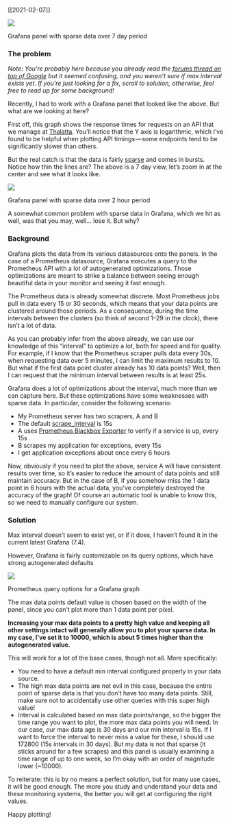 [[2021-02-07]]

![](https://cdn-images-1.medium.com/max/800/1*m5SK0B1vTdUnYcX_Dtk9wA.png)

Grafana panel with sparse data over 7 day period

### The problem

_Note: You’re probably here because you already read the_ [_forums thread on top of Google_](https://community.grafana.com/t/how-to-always-show-sparse-data-from-prometheus/10409) _but it seemed confusing, and you weren’t sure if max interval exists yet. If you’re just looking for a fix, scroll to solution, otherwise, feel free to read up for some background!_

Recently, I had to work with a Grafana panel that looked like the above. But what are we looking at here?

First off, this graph shows the response times for requests on an API that we manage at [Thalatta](https://thalatta.io/). You’ll notice that the Y axis is logarithmic, which I’ve found to be helpful when plotting API timings — some endpoints tend to be significantly slower than others.

But the real catch is that the data is fairly [sparse](https://en.wikipedia.org/wiki/Sparse_matrix) and comes in bursts. Notice how thin the lines are? The above is a 7 day view, let’s zoom in at the center and see what it looks like.

![](https://cdn-images-1.medium.com/max/800/1*i-rgpGFVgO0_hFfyS3r2fA.png)

Grafana panel with sparse data over 2 hour period

A somewhat common problem with sparse data in Grafana, which we hit as well, was that you may, well… lose it. But why?

### Background

Grafana plots the data from its various datasources onto the panels. In the case of a Prometheus datasource, Grafana executes a query to the Prometheus API with a lot of autogenerated optimizations. Those optimizations are meant to strike a balance between seeing enough beautiful data in your monitor and seeing it fast enough.

The Prometheus data is already somewhat discrete. Most Prometheus jobs pull in data every 15 or 30 seconds, which means that your data points are clustered around those periods. As a consequence, during the time intervals between the clusters (so think of second 1–29 in the clock), there isn’t a lot of data.

As you can probably infer from the above already, we can use our knowledge of this “interval” to optimize a lot, both for speed and for quality. For example, if I know that the Prometheus scraper pulls data every 30s, when requesting data over 5 minutes, I can limit the maximum results to 10. But what if the first data point cluster already has 10 data points? Well, then I can request that the minimum interval between results is at least 25s.

Grafana does a lot of optimizations about the interval, much more than we can capture here. But these optimizations have some weaknesses with sparse data. In particular, consider the following scenario:

-   My Prometheus server has two scrapers, A and B
-   The default [scrape_interval](https://prometheus.io/docs/prometheus/latest/configuration/configuration/) is 15s
-   A uses [Prometheus Blackbox Exporter](https://github.com/prometheus/blackbox_exporter) to verify if a service is up, every 15s
-   B scrapes my application for exceptions, every 15s
-   I get application exceptions about once every 6 hours

Now, obviously if you need to plot the above, service A will have consistent results over time, so it’s easier to reduce the amount of data points and still maintain accuracy. But in the case of B, if you somehow miss the 1 data point in 6 hours with the actual data, you’ve completely destroyed the accuracy of the graph! Of course an automatic tool is unable to know this, so we need to manually configure our system.

### Solution

Max interval doesn’t seem to exist yet, or if it does, I haven’t found it in the current latest Grafana (7.4).

However, Grafana is fairly customizable on its query options, which have strong autogenerated defaults

![](https://cdn-images-1.medium.com/max/800/1*NAXfso_9BIRyDNDNyZKTsA.png)

Prometheus query options for a Grafana graph

The max data points default value is chosen based on the width of the panel, since you can’t plot more than 1 data point per pixel.

**Increasing your max data points to a pretty high value and keeping all other settings intact will generally allow you to plot your sparse data. In my case, I’ve set it to 10000, which is about 5 times higher than the autogenerated value.**

This will work for a lot of the base cases, though not all. More specifically:

-   You need to have a default min interval configured properly in your data source.
-   The high max data points are not evil in this case, because the entire point of sparse data is that you don’t have too many data points. Still, make sure not to accidentally use other queries with this super high value!
-   Interval is calculated based on max data points/range, so the bigger the time range you want to plot, the more max data points you will need. In our case, our max data age is 30 days and our min interval is 15s. If I want to force the interval to never miss a value for these, I should use 172800 (15s intervals in 30 days). But my data is not that sparse (it sticks around for a few scrapes) and this panel is usually examining a time range of up to one week, so I’m okay with an order of magnitude lower (~10000).

To reiterate: this is by no means a perfect solution, but for many use cases, it will be good enough. The more you study and understand your data and these monitoring systems, the better you will get at configuring the right values.

Happy plotting!